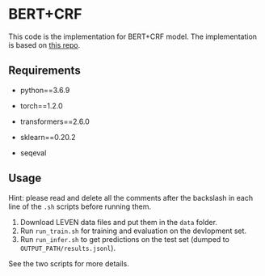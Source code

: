 # BERT+CRF

This code is the implementation for BERT+CRF model. The implementation is based on  [this repo](https://github.com/mezig351/transformers/tree/ner_crf/examples/ner).


## Requirements

- python==3.6.9

- torch==1.2.0

- transformers==2.6.0

- sklearn==0.20.2

- seqeval

  

## Usage

Hint: please read and delete all the comments after the backslash in each line of the ```.sh``` scripts before running them.

1. Download LEVEN data files and put them in the `data` folder.
2. Run ```run_train.sh``` for training and evaluation on the devlopment set.  
3. Run ```run_infer.sh``` to get predictions on the test set (dumped to ```OUTPUT_PATH/results.jsonl```).

See the two scripts for more details.

